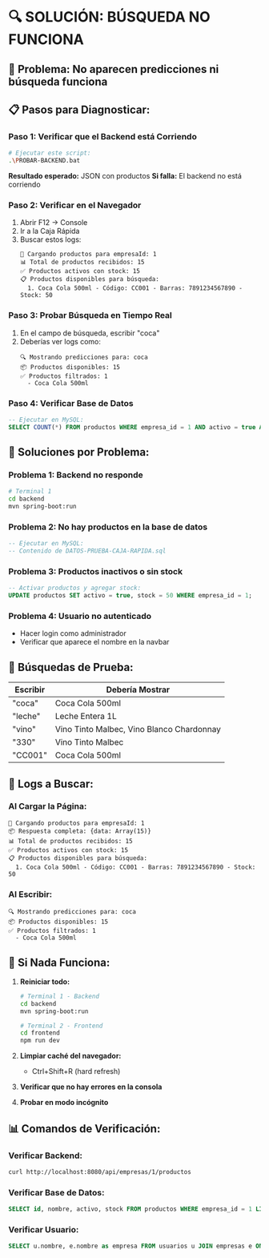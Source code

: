 # 🔍 SOLUCIÓN: BÚSQUEDA NO FUNCIONA

## 🚨 **Problema:** No aparecen predicciones ni búsqueda funciona

## 📋 **Pasos para Diagnosticar:**

### **Paso 1: Verificar que el Backend está Corriendo**
```bash
# Ejecutar este script:
.\PROBAR-BACKEND.bat
```

**Resultado esperado:** JSON con productos
**Si falla:** El backend no está corriendo

### **Paso 2: Verificar en el Navegador**
1. Abrir F12 → Console
2. Ir a la Caja Rápida
3. Buscar estos logs:
   ```
   🔄 Cargando productos para empresaId: 1
   📊 Total de productos recibidos: 15
   ✅ Productos activos con stock: 15
   📋 Productos disponibles para búsqueda:
     1. Coca Cola 500ml - Código: CC001 - Barras: 7891234567890 - Stock: 50
   ```

### **Paso 3: Probar Búsqueda en Tiempo Real**
1. En el campo de búsqueda, escribir "coca"
2. Deberías ver logs como:
   ```
   🔍 Mostrando predicciones para: coca
   📦 Productos disponibles: 15
   ✅ Productos filtrados: 1
     - Coca Cola 500ml
   ```

### **Paso 4: Verificar Base de Datos**
```sql
-- Ejecutar en MySQL:
SELECT COUNT(*) FROM productos WHERE empresa_id = 1 AND activo = true AND stock > 0;
```

## 🔧 **Soluciones por Problema:**

### **Problema 1: Backend no responde**
```bash
# Terminal 1
cd backend
mvn spring-boot:run
```

### **Problema 2: No hay productos en la base de datos**
```sql
-- Ejecutar en MySQL:
-- Contenido de DATOS-PRUEBA-CAJA-RAPIDA.sql
```

### **Problema 3: Productos inactivos o sin stock**
```sql
-- Activar productos y agregar stock:
UPDATE productos SET activo = true, stock = 50 WHERE empresa_id = 1;
```

### **Problema 4: Usuario no autenticado**
- Hacer login como administrador
- Verificar que aparece el nombre en la navbar

## 🎯 **Búsquedas de Prueba:**

| **Escribir** | **Debería Mostrar** |
|--------------|---------------------|
| "coca" | Coca Cola 500ml |
| "leche" | Leche Entera 1L |
| "vino" | Vino Tinto Malbec, Vino Blanco Chardonnay |
| "330" | Vino Tinto Malbec |
| "CC001" | Coca Cola 500ml |

## 📝 **Logs a Buscar:**

### **Al Cargar la Página:**
```
🔄 Cargando productos para empresaId: 1
📦 Respuesta completa: {data: Array(15)}
📊 Total de productos recibidos: 15
✅ Productos activos con stock: 15
📋 Productos disponibles para búsqueda:
  1. Coca Cola 500ml - Código: CC001 - Barras: 7891234567890 - Stock: 50
```

### **Al Escribir:**
```
🔍 Mostrando predicciones para: coca
📦 Productos disponibles: 15
✅ Productos filtrados: 1
  - Coca Cola 500ml
```

## 🚨 **Si Nada Funciona:**

1. **Reiniciar todo:**
   ```bash
   # Terminal 1 - Backend
   cd backend
   mvn spring-boot:run
   
   # Terminal 2 - Frontend
   cd frontend
   npm run dev
   ```

2. **Limpiar caché del navegador:**
   - Ctrl+Shift+R (hard refresh)

3. **Verificar que no hay errores en la consola**

4. **Probar en modo incógnito**

## 📊 **Comandos de Verificación:**

### **Verificar Backend:**
```bash
curl http://localhost:8080/api/empresas/1/productos
```

### **Verificar Base de Datos:**
```sql
SELECT id, nombre, activo, stock FROM productos WHERE empresa_id = 1 LIMIT 5;
```

### **Verificar Usuario:**
```sql
SELECT u.nombre, e.nombre as empresa FROM usuarios u JOIN empresas e ON u.empresa_id = e.id WHERE u.id = 1;
``` 
